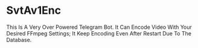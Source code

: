 # SvtAv1Enc
This Is A Very Over Powered Telegram Bot. It Can Encode Video With Your Desired FFmpeg Settings; It Keep Encoding Even After Restart Due To The Database.
